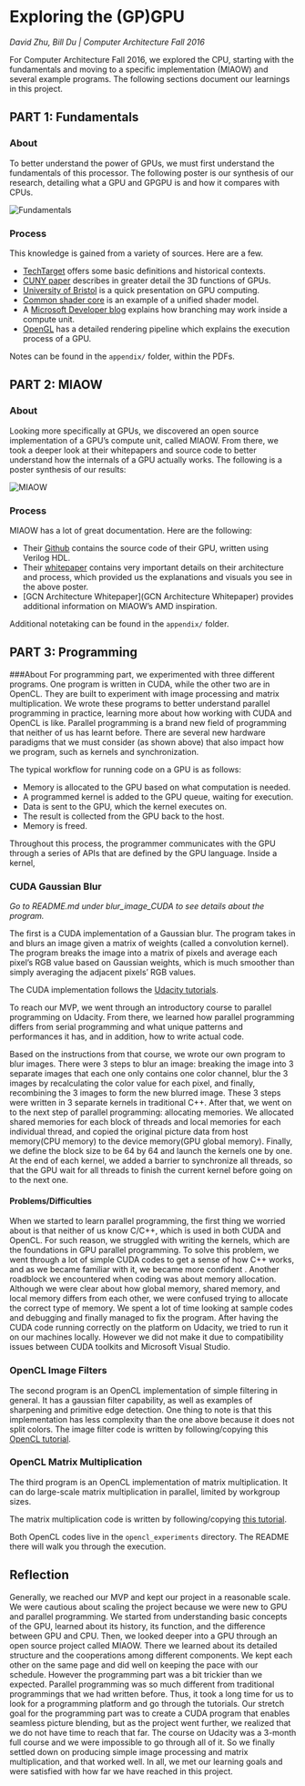# Exploring the (GP)GPU
*David Zhu, Bill Du | Computer Architecture Fall 2016*

For Computer Architecture Fall 2016, we explored the CPU, starting with the fundamentals and moving to a specific implementation (MIAOW) and several example programs. The following sections document our learnings in this project.

## PART 1: Fundamentals

### About

To better understand the power of GPUs, we must first understand the fundamentals of this processor. The following poster is our synthesis of our research, detailing what a GPU and GPGPU is and how it compares with CPUs.

![Fundamentals](assets/fundamentals.png)

### Process
This knowledge is gained from a variety of sources. Here are a few.

- [TechTarget](http://searchvirtualdesktop.techtarget.com/definition/GPU-graphics-processing-unit) offers some basic definitions and historical contexts.
- [CUNY paper](http://compsci.hunter.cuny.edu/~sweiss/course_materials/csci360/lecture_notes/gpus.pdf) describes in greater detail the 3D functions of GPUs.
- [University of Bristol](http://lorenabarba.com/gpuatbu/Program_files/Cruz_gpuComputing09.pdf) is a quick presentation on GPU computing.
- [Common shader core](https://msdn.microsoft.com/en-us/library/bb509580(VS.85).aspx) is an example of a unified shader model.
- A [Microsoft Developer blog](https://blogs.msdn.microsoft.com/nativeconcurrency/2012/03/26/warp-or-wavefront-of-gpu-threads/) explains how branching may work inside a compute unit.
- [OpenGL](https://www.opengl.org/wiki/Rendering_Pipeline_Overview) has a detailed rendering pipeline which explains the execution process of a GPU.

Notes can be found in the `appendix/` folder, within the PDFs.

## PART 2: MIAOW

### About
Looking more specifically at GPUs, we discovered an open source implementation of a GPU’s compute unit, called MIAOW. From there, we took a deeper look at their whitepapers and source code to better understand how the internals of a GPU actually works. The following is a poster synthesis of our results:

![MIAOW](assets/miaow.png)

### Process
MIAOW has a lot of great documentation. Here are the following:

- Their [Github](https://github.com/VerticalResearchGroup/miaow) contains the source code of their GPU, written using Verilog HDL.
- Their [whitepaper](https://raw.githubusercontent.com/wiki/VerticalResearchGroup/miaow/files/MIAOW_Architecture_Whitepaper.pdf) contains very important details on their architecture and process, which provided us the explanations and visuals you see in the above poster.
- [GCN Architecture Whitepaper](GCN Architecture Whitepaper) provides additional information on MIAOW’s AMD inspiration.

Additional notetaking can be found in the `appendix/` folder.

## PART 3: Programming

###About
For programming part, we experimented with three different  programs. One program is written in CUDA, while the other two are in OpenCL. They are built to experiment with image processing and matrix multiplication.
We wrote these programs to better understand parallel programming in practice, learning more about how working with CUDA and OpenCL is like. Parallel programming is a brand new field of programming that neither of us has learnt before. There are several new hardware paradigms that we must consider (as shown above) that also impact how we program, such as kernels and synchronization.

The typical workflow for running code on a GPU is as follows:

- Memory is allocated to the GPU based on what computation is needed.
- A programmed kernel is added to the GPU queue, waiting for execution.
- Data is sent to the GPU, which the kernel executes on.
- The result is collected from the GPU back to the host.
- Memory is freed.

Throughout this process, the programmer communicates with the GPU through a series of APIs that are defined by the GPU language. Inside a kernel,  

### CUDA Gaussian Blur
*Go to README.md under blur_image_CUDA to see details about the program.*

The first is a CUDA implementation of a Gaussian blur.  The program takes in and blurs an image given a matrix of weights (called a convolution kernel). The program breaks the image into a matrix of pixels and average each pixel’s RGB value based on Gaussian  weights, which is much smoother than simply averaging the adjacent pixels’ RGB values.

The CUDA implementation follows the [Udacity tutorials](https://www.udacity.com/course/intro-to-parallel-programming--cs344).

To reach our MVP, we went through an introductory course to parallel programming on Udacity. From there, we learned how parallel programming differs from serial programming and what unique patterns and performances it has, and in addition, how to write actual code.

Based on the instructions from that course, we wrote our own program to blur images. There were 3 steps to blur an image: breaking the image into 3 separate images that each one only contains one color channel, blur the 3 images by recalculating the color value for each pixel, and finally, recombining the 3 images to form the new blurred image. These 3 steps were written in 3 separate kernels in traditional C++. After that, we went on to the next step of parallel programming: allocating memories. We allocated shared memories for each block of threads and local memories for each individual thread, and copied the original picture data from host memory(CPU memory) to the device memory(GPU global memory).  Finally, we define the block size to be 64 by 64 and launch the kernels one by one. At the end of each kernel, we added a barrier to synchronize all threads, so that the GPU wait for all threads to finish the current kernel before going on to the next one.

#### Problems/Difficulties
When we started to learn parallel programming, the first thing we worried about is that neither of us know C/C++, which is used in both CUDA and OpenCL. For such reason, we struggled with writing the kernels, which are the foundations in GPU parallel programming. To solve this problem, we went through a lot of simple CUDA codes to get a sense of how C++ works, and as we became familiar with it, we became more confident . Another roadblock we encountered when coding was about memory allocation. Although we were clear about how global memory, shared memory, and local memory differs from each other, we were confused trying to allocate the correct type of memory. We spent a lot of time looking at sample codes and debugging and finally managed to fix the program.  After having  the CUDA code running correctly on the platform on Udacity, we tried to run it on our machines locally. However  we did not make it due to compatibility issues between CUDA toolkits and Microsoft Visual Studio.

### OpenCL Image Filters
The second program is an OpenCL implementation of simple filtering in general. It has a gaussian filter capability,  as well as examples of sharpening and primitive edge detection. One thing to note is that this implementation has less complexity than the one above because it does not split colors.
The image filter code is written by following/copying  this [OpenCL tutorial](https://anteru.net/blog/2012/11/03/2009/).

### OpenCL Matrix Multiplication
The third program is an OpenCL implementation of matrix multiplication. It can do large-scale matrix multiplication  in parallel, limited by workgroup sizes.

The matrix multiplication code is written by following/copying [this tutorial](http://gpgpu-computing4.blogspot.com/2009/09/matrix-multiplication-2-opencl.html).

Both OpenCL codes live in the `opencl_experiments` directory. The README there will walk you through the execution.

## Reflection
Generally, we reached our MVP and kept our project in a reasonable scale. We were cautious about scaling the project because we were new to GPU and parallel programming. We started from understanding basic concepts of the GPU, learned about its history, its function, and the difference between GPU and CPU. Then, we looked deeper into a GPU through an open source project called MIAOW. There we learned about its detailed structure and the cooperations among different components. We kept each other on the same page and did well on keeping the pace with our schedule. However the programming part was a bit trickier than we expected. Parallel programming was so much different from traditional programmings that we had written before. Thus, it took a long time for us to look for a programming platform and go through the tutorials. Our stretch goal for the programming part was to create a CUDA program that enables seamless picture blending, but as the project went further, we realized that we do not have time to reach that far. The course on Udacity was a 3-month full course and we were impossible to go through all of it. So we finally settled down on producing simple image processing and matrix multiplication, and that worked well. In all, we met our learning goals and were satisfied with how far we have reached in this project.
